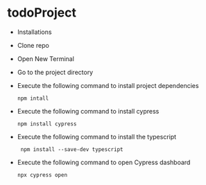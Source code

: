 # todoProject
- Installations

- Clone repo

- Open New Terminal

- Go to the project directory

- Execute the following command to install project dependencies

    <pre><code>npm intall</code></pre>
- Execute the following command to install cypress

    <pre><code>npm install cypress</code></pre>
-  Execute the following command to install the typescript

    <pre><code> npm install --save-dev typescript </code></pre>
- Execute the following command to open Cypress dashboard
    <pre><code>npx cypress open</code></pre>

